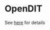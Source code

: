 # OpenDIT

See [here](https://gist.github.com/Bencaddyro/f17a2ffb01f9f550abc698ae8f3292de) for details
